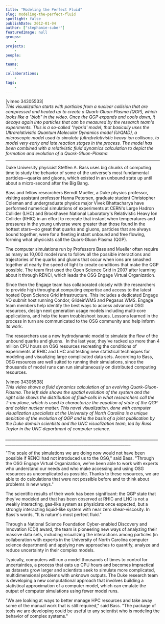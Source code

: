 ```yaml
---
title: "Modeling the Perfect Fluid"
slug: modeling-the-perfect-fluid
spotlight: false
publishDate: 2012-01-04
author: ["stephanie-suber"]
featuredImage: null
groups:
    - 
projects:
    - 
people:
    - 
teams: 
    - 
collaborations:
    - 
tags:
    - 
---
```

<p>[vimeo 34305533]<br />
 <em>This visualization starts with particles from a nuclear collision that are compressed and heated up to create a Quark-Gluon-Plasma (QGP), which looks like a "blob" in the video. Once the QGP expands and cools down, it decays again into particles that can be measured by the research team's experiments. This is a so-called "hybrid' model, that basically uses the Ultrarelativistic Quantum Molecular Dynamics model (UrQMD), a microscopic model used to simulate (ultra)relativistic heavy ion collisons, to model very early and late reaction stages in the process. The model has been combined with a relativistic fluid dynamics calculation to depict the formation and evolution of a Quark-Gluon-Plasma. </em></p>

<hr />

<p>Duke University physicist Steffen A. Bass uses big chunks of computing time to study the behavior of some of the universe's most fundamental particles—quarks and gluons, which existed in an unbound state up until about a micro-second after the Big Bang.</p>

<p>Bass and fellow researchers Berndt Mueller, a Duke physics professor, visiting assistant professor Hanna Petersen, graduate student Christopher Coleman and undergraduate physics major Vivek Bhattacharya have performed numerical simulations of experiments at CERN's Large Hadron Collider (LHC) and Brookhaven National Laboratory's Relativistic Heavy Ion Collider (RHIC) in an effort to recreate that instant when temperatures and pressures in the young universe were greater than those found in the hottest stars—so great that quarks and gluons, particles that are always bound together, were for a fleeting instant unbound and free flowing, forming what physicists call the Quark-Gluon Plasma (QGP).</p>

<p>The computer simulations run by Professors Bass and Mueller often require as many as 10,000 model runs to follow all the possible interactions and trajectories of the quarks and gluons that occur when ions are smashed together at nearly the speed of light to create conditions that make the QGP possible. The team first used the Open Science Grid in 2007 after learning about it through RENCI, which leads the OSG Engage Virtual Organization.</p>

<p>Since then the Engage team has collaborated closely with the researchers to provide high throughput computing expertise and access to the latest hosted Open Science Grid infrastructure. This includes a dedicated Engage VO submit host running Condor, GlideinWMS and Pegasus WMS. Engage team members help identify the best ways to access advanced OSG resources, design next generation usage models including multi-core applications, and help the team troubleshoot issues. Lessons learned in the process in turn are communicated to the OSG community and help inform its work.</p>

<p>The researchers use a new hydrodynamic model to simulate the flow of the unbound quarks and gluons.  In the last year, they've racked up more than 4 million CPU hours on OSG resources recreating the conditions of experiments at RHIC and LHC and testing new statistical techniques for modeling and visualizing large complicated data sets. According to Bass, OSG resources are well suited to running their simulations, since the thousands of model runs can run simultaneously on distributed computing resources.</p>

<p>[vimeo 34305538]<br />
 <em>This video shows a fluid dynamics calculation of an evolving Quark-Gluon-Plasma. The left side shows the spatial evolution of the system and the right side shows the distribution of fluid-cells in what researchers call the T-mu plane, which is used to characterize the equation of state of the QGP and colder nuclear matter. This novel visualization, done with computer visualization specialists at the University of North Carolina is a unique depiction of the evolution of QGP and is the basis of a joint publication by the Duke domain scientists and the UNC visualization team, led by Russ Taylor in the UNC department of computer science.</em></p>

<p><em>______________________________________________________________________________________________________________________________________________</em></p>

<p>"The scale of the simulations we are doing now would not have been possible if RENCI had not introduced us to the OSG," said Bass. "Through the OSG Engage Virtual Organization, we've been able to work with experts who understand our needs and who make accessing and using OSG resources as uncomplicated as possible. Thanks to these resources, we are able to do calculations that were not possible before and to think about problems in new ways."</p>

<p>The scientific results of their work has been significant: the QGP state that they've modeled and that has been observed at RHIC and LHC is not a weakly interacting, gas-like system as physicists once expected, but a strongly interacting liquid-like system with near zero shear-viscosity. In Bass's words, "It is nature's most perfect fluid."</p>

<p>Through a National Science Foundation Cyber-enabled Discovery and Innovation (CDI) award, the team is pioneering new ways of analyzing their massive data sets, including visualizing the interactions among particles (in collaboration with experts in the University of North Carolina computer science department) and applying new approaches to quantify, analyze and reduce uncertainty in their complex models.</p>

<p>Typically, computers will run a model thousands of times to control for uncertainties, a process that eats up CPU hours and becomes impractical as datasets grow larger and scientists seek to simulate more complicated, multidimensional problems with unknown outputs. The Duke research team is developing a new computational approach that involves building a statistical approximation of a computer model, which can emulate the output of computer simulations using fewer model runs.</p>

<p>"We are looking at ways to better manage HPC resources and take away some of the manual work that is still required," said Bass. "The package of tools we are developing could be useful to any scientist who is modeling the behavior of complex systems."</p>
